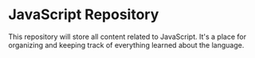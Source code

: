 # JavaScript Repository

This repository will store all content related to JavaScript. It's a place for organizing and keeping track of everything learned about the language.
